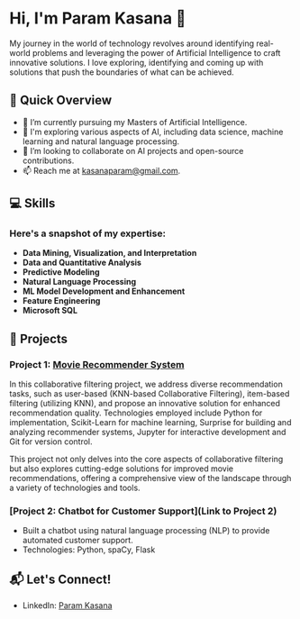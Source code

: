 # Hi, I'm Param Kasana 👋

My journey in the world of technology revolves around identifying real-world problems and leveraging the power of Artificial Intelligence to craft innovative solutions. I love exploring, identifying and coming up with solutions that push the boundaries of what can be achieved.


## 🚀 Quick Overview

- 🔭 I’m currently pursuing my Masters of Artificial Intelligence.
- 🌱 I'm exploring various aspects of AI, including data science, machine learning and natural language processing.
- 👯 I’m looking to collaborate on AI projects and open-source contributions.
- 📫 Reach me at [kasanaparam@gmail.com](mailto:kasanaparam@gmail.com).

## 💻 Skills

### Here's a snapshot of my expertise:
- **Data Mining, Visualization, and Interpretation**
- **Data and Quantitative Analysis**
- **Predictive Modeling**
- **Natural Language Processing**
- **ML Model Development and Enhancement**
- **Feature Engineering**
- **Microsoft SQL**

## 🚀 Projects

### Project 1: [Movie Recommender System](https://github.com/param-kasana/Movie_Recommender_System)
In this collaborative filtering project, we address diverse recommendation tasks, such as user-based (KNN-based Collaborative Filtering), item-based filtering (utilizing KNN), and propose an innovative solution for enhanced recommendation quality. Technologies employed include Python for implementation, Scikit-Learn for machine learning, Surprise for building and analyzing recommender systems, Jupyter for interactive development and Git for version control.

This project not only delves into the core aspects of collaborative filtering but also explores cutting-edge solutions for improved movie recommendations, offering a comprehensive view of the landscape through a variety of technologies and tools.

### [Project 2: Chatbot for Customer Support](Link to Project 2)
- Built a chatbot using natural language processing (NLP) to provide automated customer support.
- Technologies: Python, spaCy, Flask

## 📬 Let's Connect!

- LinkedIn: [Param Kasana](https://www.linkedin.com/in/param-kasana-05b282152/)

